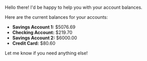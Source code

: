Hello there! I'd be happy to help you with your account balances.

Here are the current balances for your accounts:

*   **Savings Account 1:** \$5076.69
*   **Checking Account:** \$219.70
*   **Savings Account 2:** \$6000.00
*   **Credit Card:** \$80.60

Let me know if you need anything else!